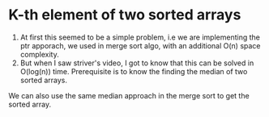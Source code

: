 # K-th element of two sorted arrays

1. At first this seemed to be a simple problem, i.e we are implementing the ptr apporach, we used in merge sort algo, with an additional O(n) space complexity.
2. But when I saw striver's video, I got to know that this can be solved in O(log(n)) time. Prerequisite is to know the finding the median of two sorted arrays.

We can also use the same median approach in the merge sort to get the sorted array.
